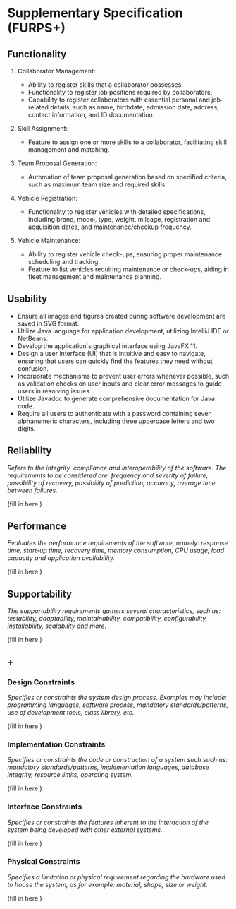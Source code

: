# Supplementary Specification (FURPS+)

## Functionality
1. Collaborator Management:
    - Ability to register skills that a collaborator possesses.
    - Functionality to register job positions required by collaborators.
    - Capability to register collaborators with essential personal and job-related details, such as name, birthdate, admission date, address, contact information, and ID documentation.

2. Skill Assignment:
    - Feature to assign one or more skills to a collaborator, facilitating skill management and matching.

3. Team Proposal Generation:
    - Automation of team proposal generation based on specified criteria, such as maximum team size and required skills.

4. Vehicle Registration:
    - Functionality to register vehicles with detailed specifications, including brand, model, type, weight, mileage, registration and acquisition dates, and maintenance/checkup frequency.

5. Vehicle Maintenance:
    - Ability to register vehicle check-ups, ensuring proper maintenance scheduling and tracking.
    - Feature to list vehicles requiring maintenance or check-ups, aiding in fleet management and maintenance planning.



## Usability

* Ensure all images and figures created during software development are saved in SVG format.
* Utilize Java language for application development, utilizing IntelliJ IDE or NetBeans.
* Develop the application's graphical interface using JavaFX 11.
* Design a user interface (UI) that is intuitive and easy to navigate, ensuring that users can quickly find the features they need without confusion.
* Incorporate mechanisms to prevent user errors whenever possible, such as validation checks on user inputs and clear error messages to guide users in resolving issues.
* Utilize Javadoc to generate comprehensive documentation for Java code.
* Require all users to authenticate with a password containing seven alphanumeric characters, including three uppercase letters and two digits.


## Reliability

_Refers to the integrity, compliance and interoperability of the software. The requirements to be considered are: frequency and severity of failure, possibility of recovery, possibility of prediction, accuracy, average time between failures._

(fill in here )

## Performance

_Evaluates the performance requirements of the software, namely: response time, start-up time, recovery time, memory consumption, CPU usage, load capacity and application availability._

(fill in here )

## Supportability

_The supportability requirements gathers several characteristics, such as:
testability, adaptability, maintainability, compatibility,
configurability, installability, scalability and more._

(fill in here )

## +

### Design Constraints

_Specifies or constraints the system design process. Examples may include: programming languages, software process, mandatory standards/patterns, use of development tools, class library, etc._

(fill in here )

### Implementation Constraints

_Specifies or constraints the code or construction of a system such
such as: mandatory standards/patterns, implementation languages,
database integrity, resource limits, operating system._

(fill in here )

### Interface Constraints

_Specifies or constraints the features inherent to the interaction of the
system being developed with other external systems._

(fill in here )

### Physical Constraints

_Specifies a limitation or physical requirement regarding the hardware used to house the system, as for example: material, shape, size or weight._

(fill in here )